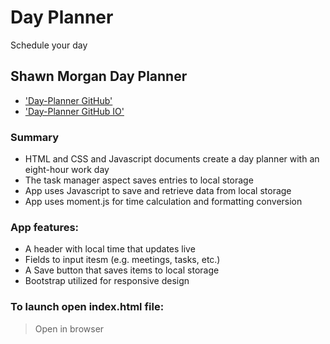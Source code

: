 # Day Planner
Schedule your day
## Shawn Morgan Day Planner

* ['Day-Planner GitHub'](https://github.com/Shawn-Morgan/Day-Planner)
* ['Day-Planner GitHub IO'](https://shawn-morgan.github.io/Day-Planner/)

### Summary
* HTML and CSS and Javascript documents create a day planner with an eight-hour work day
* The task manager aspect saves entries to local storage
* App uses Javascript to save and retrieve data from local storage
* App uses moment.js for time calculation and formatting  conversion 

### App features: 
* A header with local time that updates live
* Fields to input itesm (e.g. meetings, tasks, etc.)
* A Save button that saves items to local storage
* Bootstrap utilized for responsive design

### To launch open index.html file:
> Open in browser